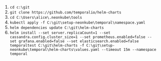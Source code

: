1. `cd c:\git`
2. `git clone https://github.com/temporalio/helm-charts`
3. `cd C:\Users\alice\.neonkube\tools`
4. `kubectl apply -f C:\git\setup-neonkube\temporal\namespace.yaml`
5. `helm dependencies update C:\git\helm-charts`
6. `helm install --set server.replicaCount=1 --set cassandra.config.cluster_size=1 --set prometheus.enabled=false --set grafana.enabled=false --set elasticsearch.enabled=false temporaltest C:\git\helm-charts -f C:\git\setup-neonkube\temporal\helm-charts\values.yaml --timeout 15m --namespace temporal`

